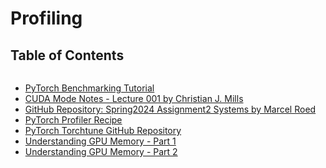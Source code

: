 # Profiling

## Table of Contents

```{tableofcontents}

```

-   [PyTorch Benchmarking Tutorial](https://pytorch.org/tutorials/recipes/recipes/benchmark.html)
-   [CUDA Mode Notes - Lecture 001 by Christian J. Mills](https://christianjmills.com/posts/cuda-mode-notes/lecture-001/)
-   [GitHub Repository: Spring2024 Assignment2 Systems by Marcel Roed](https://github.com/marcelroed/spring2024-assignment2-systems/tree/master)
-   [PyTorch Profiler Recipe](https://pytorch.org/tutorials/recipes/recipes/profiler_recipe.html)
-   [PyTorch Torchtune GitHub Repository](https://github.com/pytorch/torchtune)
-   [Understanding GPU Memory - Part 1](https://pytorch.org/blog/understanding-gpu-memory-1/)
-   [Understanding GPU Memory - Part 2](https://pytorch.org/blog/understanding-gpu-memory-2/)
